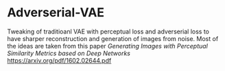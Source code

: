# Adverserial-VAE
Tweaking of traditioanl VAE with perceptual loss and adverserial loss to have sharper reconstruction and generation of images from noise.
Most of the ideas are taken from this paper *Generating Images with Perceptual Similarity Metrics based on Deep Networks*
https://arxiv.org/pdf/1602.02644.pdf
